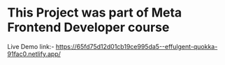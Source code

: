 # This Project was part of Meta Frontend Developer course

Live Demo link:- https://65fd75d12d01cb19ce995da5--effulgent-quokka-91fac0.netlify.app/

